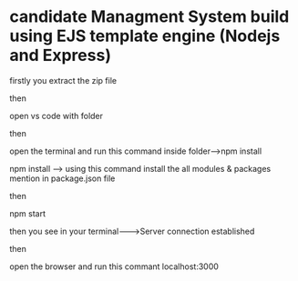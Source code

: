 

# candidate Managment System build using EJS template engine (Nodejs and Express)

firstly you extract the  zip file 

 then 

 open vs code with  folder 

 then

 open the terminal and run this command inside  folder-->npm install

npm install --> using this command install the all modules & packages mention in package.json file

then

npm start 

then you see in your terminal--->Server connection established

then 

open the browser and run this commant localhost:3000 






